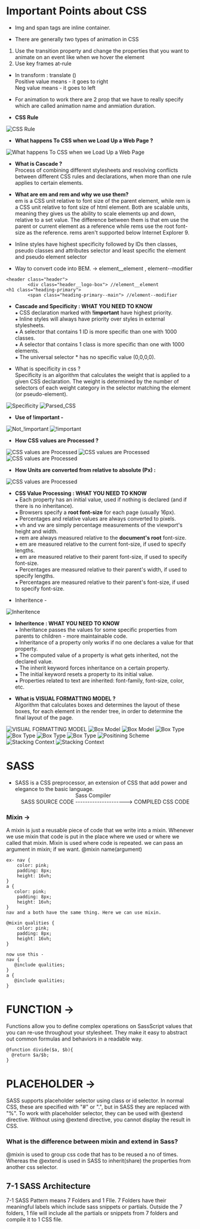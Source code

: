 # Important Points about CSS

* Img and span tags are inline container.

* There are generally two types of animation in CSS <br>
1. Use the transition property and change the properties that you want to animate on an event like when we hover the element
2. Use key frames at-rule

* In transform : translate () <br>
Positive value means - it goes to right <br>
Neg value means - it goes to left

* For animation to work there are 2 prop that we have to really specify which are called animation name and anmiation duration.


* <b> CSS Rule </b>
<img src = '/ImagesReadme/CSSRule.jfif' alt = 'CSS Rule'>

* <b> What happens To CSS when we Load Up a Web Page ? </b>
<img src = '/ImagesReadme/LoadWebPage.png' alt = 'What happens To CSS when we Load Up a Web Page'>

* <b>What is Cascade ?</b> <br>
Process of combining different stylesheets and resolving conflicts between different CSS rules and declarations, when more than one rule applies to certain elements. 

* <b>What  are <b>em</b> and <b>rem</b> and why we use them?</b> <br>
em is a CSS unit relative to font size of the parent element, while rem is a CSS unit relative to font size of html element. Both are scalable units, meaning they gives us the ability to scale elements up and down, relative to a set value. The difference between them is that em use the parent or current element as a reference while rems use the root font-size as the reference. rems aren't supported below Internet Explorer 9. 

* Inline styles have highest specificity followed by IDs then classes, pseudo classes and attributes selector and least specific the element and pseudo element selector

* Way to convert code into BEM. -> element__element , element--modifier
```
<header class="header"> 
        <div class="header__logo-box"> //element__element 
<h1 class="heading-primary">
        <span class="heading-primary--main"> //element--modifier
```

* <b>Cascade and Specificity : WHAT YOU NEED TO KNOW</b><br>
⁕ CSS declaration marked with <b>!important</b> have highest priority. <br>
⁕ Inline styles will always have priority over styles in external stylesheets. <br>
⁕ A selector that contains 1 ID is more specific than one with 1000 classes. <br>
⁕ A selector that contains 1 class is more specific than one with 1000 elements. <br>
⁕ The universal selector * has no specific value (0,0,0,0). 

* What is specificity in css ? <br>
Specificity is an algorithm that calculates the weight that is applied to a given CSS declaration. The weight is determined by the number of selectors of each weight category in the selector matching the element (or pseudo-element).
<img src = '/ImagesReadme/Specificity.png' alt = 'Specificity'>
<img src = '/ImagesReadme/Parsed_CSS.png' alt = 'Parsed_CSS'>

* <b>Use of !important -</b>
<img src = '/ImagesReadme/Not_!imp.png' alt = 'Not_!important'>
<img src = '/ImagesReadme/!imp.png' alt = '!important'>

* <b>How CSS values are Processed ?</b> 
<img src = '/ImagesReadme/CSS Value1.png' alt = 'CSS values are Processed'>
<img src = '/ImagesReadme/CSS Value2.png' alt = 'CSS values are Processed'>
<img src = '/ImagesReadme/CSS Value3.png' alt = 'CSS values are Processed'>

* <b>How Units are converted from relative to absolute (Px) :</b>
<img src = '/ImagesReadme/Units To Px.png' alt = 'CSS values are Processed'>

* <b>CSS Value Processing : WHAT YOU NEED TO KNOW</b><br>
⁕ Each property has an initial value, used if nothing is declared (and if there is no inheritance). <br>
⁕ Browsers specify a <b>root font-size</b> for each page (usually 16px).<br>
⁕ Percentages and relative values are always converted to pixels.<br>
⁕ vh and vw are simply percentage measurements of the viewport's height and width.<br>
⁕ rem are always measured relative to the <b>document's root</b> font-size.<br>
⁕ em are measured relative to the current font-size, if used to specify lengths.<br>
⁕ em are measured relative to their parent font-size, if used to specify font-size.<br>
⁕ Percentages are measured relative to their parent's width, if used to specify lengths.<br>
⁕ Percentages are measured relative to their parent's font-size, if used to specify font-size.<br>

* Inheritence - 
<img src = '/ImagesReadme/Inheritence.png' alt = 'Inheritence'>

* <b>Inheritence : WHAT YOU NEED TO KNOW</b><br>
⁕ Inheritance passes the values for some specific properties from parents to children - more maintainable code.<br>
⁕ Inheritance of a property only works if no one declares a value for that property.<br>
⁕ The computed value of a property is what gets inherited, not the declared value.<br>
⁕ The inherit keyword forces inheritance on a certain property.<br>
⁕ The initial keyword resets a property to its initial value.<br>
⁕ Properties related to text are inherited: font-family, font-size, color, etc.<br>

* <b>What is VISUAL FORMATTING MODEL ? </b> <br>
Algorithm that calculates boxes and determines the layout of these boxes, for each element in the render tree, in order to determine the final layout of the page. 
<img src = '/ImagesReadme/VFM.png' alt = 'VISUAL FORMATTING MODEL'>
<img src = '/ImagesReadme/BoxModel.png' alt = 'Box Model'>
<img src = '/ImagesReadme/BoxModel2.png' alt = 'Box Model'>
<img src = '/ImagesReadme/BoxType.png' alt = 'Box Type'>
<img src = '/ImagesReadme/BoxType.png' alt = 'Box Type'>
<img src = '/ImagesReadme/BoxType2.png' alt = 'Box Type'>
<img src = '/ImagesReadme/BoxType2.png' alt = 'Box Type'>
<img src = '/ImagesReadme/PS.png' alt = 'Positining Scheme'>
<img src = '/ImagesReadme/Stacking Context.png' alt = 'Stacking Context'>
<img src = '/ImagesReadme/Stacking Context.png' alt = 'Stacking Context'>

# SASS 
* SASS is a CSS preprocessor, an extension of CSS that add power and elegance to the basic language.<br>
&nbsp;&nbsp;&nbsp;&nbsp;&nbsp;&nbsp;&nbsp;&nbsp;&nbsp;&nbsp;&nbsp;&nbsp;&nbsp;&nbsp;&nbsp;&nbsp;&nbsp;&nbsp;&nbsp;&nbsp;&nbsp;&nbsp;&nbsp;&nbsp;&nbsp;&nbsp;&nbsp;&nbsp;&nbsp;&nbsp;&nbsp;&nbsp;&nbsp;&nbsp;&nbsp;&nbsp;&nbsp;&nbsp;&nbsp;&nbsp;&nbsp;Sass Compiler <br>
&nbsp;&nbsp;&nbsp; SASS SOURCE CODE ---------------------> COMPILED CSS CODE <br>

### Mixin ->
A mixin is just a reusable piece of code that we write into a mixin. Whenever we use mixin that code is put in the place where we used or where we called that mixin. Mixin is used where code is repeated. we can pass an argument in mixin; if we want.
@mixin name(argument)
```
ex- nav {
    color: pink;
    padding: 8px; 
    height: 16vh;
}
a {
   color: pink;
    padding: 8px; 
    height: 16vh;
}
nav and a both have the same thing. Here we can use mixin.

@mixin qualities {
    color: pink;
    padding: 8px; 
    height: 16vh;
}

now use this -
nav {
   @include qualities;
}
a {
   @include qualities;
}
```

# FUNCTION ->
Functions allow you to define complex operations on SassScript values that you can re-use throughout your stylesheet. They make it easy to abstract out common formulas and behaviors in a readable way.
```
@function divide($a, $b){
  @return $a/$b;
}
```

# PLACEHOLDER ->
SASS supports placeholder selector using class or id selector. In normal CSS, these are specified with "#" or ".", but in SASS they are replaced with "%". To work with placeholder selector, they can be used with @extend directive. Without using @extend directive, you cannot display the result in CSS.

### What is the difference between mixin and extend in Sass?
@mixin is used to group css code that has to be reused a no of times. Whereas the @extend is used in SASS to inherit(share) the properties from another css selector.

## 7-1 SASS Architecture
7-1 SASS Pattern means 7 Folders and 1 FIle. 7 Folders have their meaningful labels which include sass snippets or partials. Outside the 7 folders, 1 file will include all the partials or snippets from 7 folders and compile it to 1 CSS file.